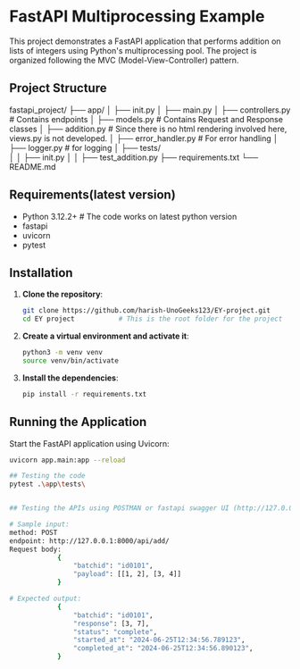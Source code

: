 # FastAPI Multiprocessing Example

This project demonstrates a FastAPI application that performs addition on lists of integers using Python's multiprocessing pool. The project is organized following the MVC (Model-View-Controller) pattern.

## Project Structure

fastapi_project/
├── app/
│ ├── init.py
│ ├── main.py
│ ├── controllers.py     # Contains endpoints
│ ├── models.py          # Contains Request and Response classes
│ ├── addition.py        # Since there is no html rendering involved here, views.py is not developed.
│ ├── error_handler.py   # For error handling
│ ├── logger.py          # for logging
│ ├── tests/             
│ │ ├── init.py
│ │ ├── test_addition.py
├── requirements.txt
└── README.md


## Requirements(latest version)

- Python 3.12.2+ # The code works on latest python version
- fastapi
- uvicorn
- pytest

## Installation

1. **Clone the repository**:
    ```sh
    git clone https://github.com/harish-UnoGeeks123/EY-project.git
    cd EY project           # This is the root folder for the project
    ```

2. **Create a virtual environment and activate it**:
    ```sh
    python3 -m venv venv
    source venv/bin/activate
    ```

3. **Install the dependencies**:
    ```sh
    pip install -r requirements.txt
    ```

## Running the Application

Start the FastAPI application using Uvicorn:
```sh
uvicorn app.main:app --reload

## Testing the code
pytest .\app\tests\


## Testing the APIs using POSTMAN or fastapi swagger UI (http://127.0.0.1:8000/docs)

# Sample input:
method: POST
endpoint: http://127.0.0.1:8000/api/add/
Request body:
            {
                "batchid": "id0101",
                "payload": [[1, 2], [3, 4]]
            }

# Expected output:
            {
                "batchid": "id0101",
                "response": [3, 7],
                "status": "complete",
                "started_at": "2024-06-25T12:34:56.789123",
                "completed_at": "2024-06-25T12:34:56.890123",
            }
